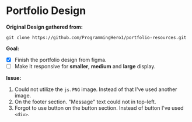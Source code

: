 # Portfolio Design 

**Original Design gathered from:**
```git
git clone https://github.com/ProgrammingHero1/portfolio-resources.git
```

**Goal:**
- [x] Finish the portfolio design from figma.
- [ ] Make it responsive for **smaller**, **medium** and **large** display.

**Issue:**
1. Could not utilize the `js.PNG` image. Instead of that I've used another image. 
2. On the footer section. "Message" text could not in top-left. 
3. Forgot to use button on the button section. Instead of button I've used `<div>`. 